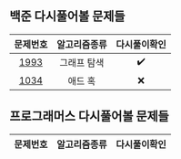 ## 백준 다시풀어볼 문제들

|문제번호|알고리즘종류|다시풀이확인|  
|:-:|:-:|:-:|
|[1993](https://www.acmicpc.net/problem/1939)|그래프 탐색| :heavy_check_mark: |
|[1034](https://www.acmicpc.net/problem/1034)|애드 혹| :x: |



## 프로그래머스 다시풀어볼 문제들
|문제번호|알고리즘종류|다시풀이확인|
|:-:|:-:|:-:|